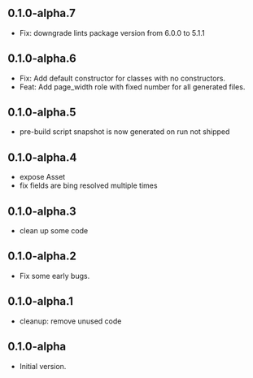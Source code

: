 ## 0.1.0-alpha.7
- Fix: downgrade lints package version from 6.0.0 to 5.1.1
## 0.1.0-alpha.6
- Fix: Add default constructor for classes with no constructors.
- Feat: Add page_width role with fixed number for all generated files.
## 0.1.0-alpha.5
- pre-build script snapshot is now generated on run not shipped
## 0.1.0-alpha.4
- expose Asset
- fix fields are bing resolved multiple times
## 0.1.0-alpha.3
- clean up some code
## 0.1.0-alpha.2
- Fix some early bugs.
## 0.1.0-alpha.1
- cleanup: remove unused code

## 0.1.0-alpha

- Initial version.
